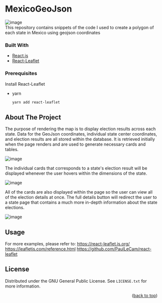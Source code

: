 # MexicoGeoJson
![image](https://user-images.githubusercontent.com/95154239/167545854-435768db-3dfd-46fe-a21b-c293317ce2e4.png)
<br />
This repository contains snippets of the code I used to create a polygon of each state in Mexico using geojson coordinates

### Built With


* [React.js](https://reactjs.org/)
* [React-Leaflet](https://react-leaflet.js.org/)

### Prerequisites

Install React-Leaflet

* yarn
  ```sh
  yarn add react-leaflet
  ```

<!-- ABOUT THE PROJECT -->
## About The Project

The purpose of rendering the map is to display election results across each state. Data for the GeoJson coordinates, individual state center coordinates, and election results are all stored within the database. It is retrieved initially when the page renders and are used to generate necessary cards and tables. 

![image](https://user-images.githubusercontent.com/95154239/167545898-3c5acc94-2509-48e3-834a-e44db7f0b7c6.png)

The individual cards that corresponds to a state's election result will be displayed whenever the user hovers within the dimensions of the state.

![image](https://user-images.githubusercontent.com/95154239/167546144-6b6e2edd-be1d-4f9f-a54c-69eac2e17a20.png)

All of the cards are also displayed within the page so the user can view all of the election details at once. The full details button will redirect the user to a state page that contains a much more in-depth information about the state elections.

![image](https://user-images.githubusercontent.com/95154239/167546240-961f88bb-b2df-46e6-9438-042d3d8badd7.png)




<!-- USAGE EXAMPLES -->
## Usage


For more examples, please refer to: 
https://react-leaflet.js.org/  
https://leafletjs.com/reference.html
https://github.com/PaulLeCam/react-leaflet



<!-- LICENSE -->
## License

Distributed under the GNU General Public License. See `LICENSE.txt` for more information.

<p align="right">(<a href="#top">back to top</a>)</p>










